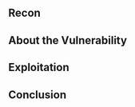 <!-- # Reverse Writeup by Deffreus - vsCTF 2024 -->

## Recon


## About the Vulnerability

## Exploitation


## Conclusion


